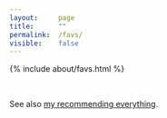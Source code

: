 ```yaml
---
layout:     page
title:      ""
permalink:  /favs/
visible:    false
---
```


{%  include about/favs.html %}  

<br>

See also <a href="/rec">my recommending everything</a>.